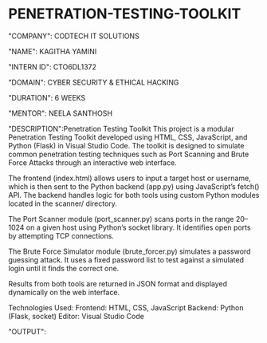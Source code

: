 # PENETRATION-TESTING-TOOLKIT

"COMPANY": CODTECH IT SOLUTIONS

"NAME": KAGITHA YAMINI

"INTERN ID": CTO6DL1372

"DOMAIN": CYBER SECURITY & ETHICAL HACKING

"DURATION": 6 WEEKS

"MENTOR": NEELA SANTHOSH

"DESCRIPTION":Penetration Testing Toolkit
This project is a modular Penetration Testing Toolkit developed using HTML, CSS, JavaScript, and Python (Flask) in Visual Studio Code. The toolkit is designed to simulate common penetration testing techniques such as Port Scanning and Brute Force Attacks through an interactive web interface.

The frontend (index.html) allows users to input a target host or username, which is then sent to the Python backend (app.py) using JavaScript’s fetch() API. The backend handles logic for both tools using custom Python modules located in the scanner/ directory.

The Port Scanner module (port_scanner.py) scans ports in the range 20–1024 on a given host using Python’s socket library. It identifies open ports by attempting TCP connections.

The Brute Force Simulator module (brute_forcer.py) simulates a password guessing attack. It uses a fixed password list to test against a simulated login until it finds the correct one.

Results from both tools are returned in JSON format and displayed dynamically on the web interface.

Technologies Used:
Frontend: HTML, CSS, JavaScript
Backend: Python (Flask, socket)
Editor: Visual Studio Code

"OUTPUT":

